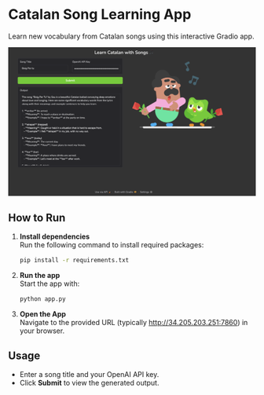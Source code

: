 # Catalan Song Learning App

Learn new vocabulary from Catalan songs using this interactive Gradio app.

![Catalan Song Learning App](ui.png)

## How to Run

1. **Install dependencies**  
   Run the following command to install required packages:
   ```bash
   pip install -r requirements.txt
   ```

2. **Run the app**  
   Start the app with:
   ```bash
   python app.py
   ```

3. **Open the App**  
   Navigate to the provided URL (typically http://34.205.203.251:7860) in your browser.

## Usage

- Enter a song title and your OpenAI API key.
- Click **Submit** to view the generated output.

